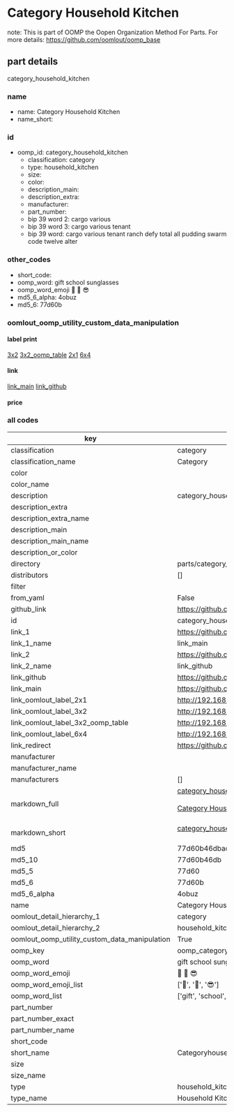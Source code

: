 # Category Household Kitchen  

note: This is part of OOMP the Oopen Organization Method For Parts. For more details: https://github.com/oomlout/oomp_base

##  part details
  



category_household_kitchen



### name
* name: Category Household Kitchen
* name_short: 
### id
* oomp_id: category_household_kitchen
  * classification: category
  * type: household_kitchen
  * size: 
  * color: 
  * description_main: 
  * description_extra: 
  * manufacturer: 
  * part_number: 
  * bip 39 word 2: cargo various
  * bip 39 word 3: cargo various tenant
  * bip 39 word: cargo various tenant ranch defy total all pudding swarm code twelve alter

### other_codes
* short_code: 
* oomp_word: gift school sunglasses
* oomp_word_emoji :gift: :school: :sunglasses:
* md5_6_alpha: 4obuz
* md5_6: 77d60b






### oomlout_oomp_utility_custom_data_manipulation
#### label print
[3x2](http://192.168.1.245:1112/?label=oomp%204obuz)
[3x2_oomp_table](http://192.168.1.108:1112/?label=oomp%204obuz)
[2x1](http://192.168.1.242:1112/?label=oomp%204obuz)
[6x4](http://192.168.1.55:1112/?label=oomp%204obuz)    

#### link

[link_main](https://github.com/oomlout/oomlout_oomp_version_1_messy/tree/main/parts/category_household_kitchen) [link_github](https://github.com/oomlout/oomlout_oomp_version_1_messy/tree/main/parts/category_household_kitchen)                             

#### price







### all codes 
| key | value |  
| --- | --- |  
| classification | category |  
| classification_name | Category |  
| color |  |  
| color_name |  |  
| description | category_household_kitchen |  
| description_extra |  |  
| description_extra_name |  |  
| description_main |  |  
| description_main_name |  |  
| description_or_color |   |  
| directory | parts/category_household_kitchen |  
| distributors | [] |  
| filter |  |  
| from_yaml | False |  
| github_link | https://github.com/oomlout/oomlout_oomp_part_src/tree/main/parts/category_household_kitchen |  
| id | category_household_kitchen |  
| link_1 | https://github.com/oomlout/oomlout_oomp_version_1_messy/tree/main/parts/category_household_kitchen |  
| link_1_name | link_main |  
| link_2 | https://github.com/oomlout/oomlout_oomp_version_1_messy/tree/main/parts/category_household_kitchen |  
| link_2_name | link_github |  
| link_github | https://github.com/oomlout/oomlout_oomp_version_1_messy/tree/main/parts/category_household_kitchen |  
| link_main | https://github.com/oomlout/oomlout_oomp_version_1_messy/tree/main/parts/category_household_kitchen |  
| link_oomlout_label_2x1 | http://192.168.1.242:1112/?label=oomp%204obuz |  
| link_oomlout_label_3x2 | http://192.168.1.245:1112/?label=oomp%204obuz |  
| link_oomlout_label_3x2_oomp_table | http://192.168.1.108:1112/?label=oomp%204obuz |  
| link_oomlout_label_6x4 | http://192.168.1.55:1112/?label=oomp%204obuz |  
| link_redirect | https://github.com/oomlout/oomlout_oomp_version_1_messy/tree/main/parts/category_household_kitchen |  
| manufacturer |  |  
| manufacturer_name |  |  
| manufacturers | [] |  
| markdown_full | [category_household_kitchen](none)<br>[](none)<br>[Category Household Kitchen](none)<br><br> |  
| markdown_short | [category_household_kitchen](none)<br><br> |  
| md5 | 77d60b46dbad20cf971cdb19be3c6115 |  
| md5_10 | 77d60b46db |  
| md5_5 | 77d60 |  
| md5_6 | 77d60b |  
| md5_6_alpha | 4obuz |  
| name | Category Household Kitchen |  
| oomlout_detail_hierarchy_1 | category |  
| oomlout_detail_hierarchy_2 | household_kitchen |  
| oomlout_oomp_utility_custom_data_manipulation | True |  
| oomp_key | oomp_category_household_kitchen |  
| oomp_word | gift school sunglasses |  
| oomp_word_emoji | :gift: :school: :sunglasses: |  
| oomp_word_emoji_list | [':gift:', ':school:', ':sunglasses:'] |  
| oomp_word_list | ['gift', 'school', 'sunglasses'] |  
| part_number |  |  
| part_number_exact |  |  
| part_number_name |  |  
| short_code |  |  
| short_name | Categoryhouseholdkitchen |  
| size |  |  
| size_name |  |  
| type | household_kitchen |  
| type_name | Household Kitchen |  
